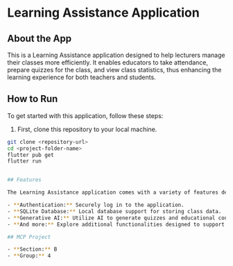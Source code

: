 # Learning Assistance Application

## About the App
This is a Learning Assistance application designed to help lecturers manage their classes more efficiently. It enables educators to take attendance, prepare quizzes for the class, and view class statistics, thus enhancing the learning experience for both teachers and students.

## How to Run

To get started with this application, follow these steps:

1. First, clone this repository to your local machine.

```bash
git clone <repository-url>
cd <project-folder-name>
flutter pub get
flutter run


## Features

The Learning Assistance application comes with a variety of features designed to streamline the educational process:

- **Authentication:** Securely log in to the application.
- **SQLite Database:** Local database support for storing class data.
- **Generative AI:** Utilize AI to generate quizzes and educational content.
- **And more:** Explore additional functionalities designed to support educators and students.

## MCP Project

- **Section:** B
- **Group:** 4

